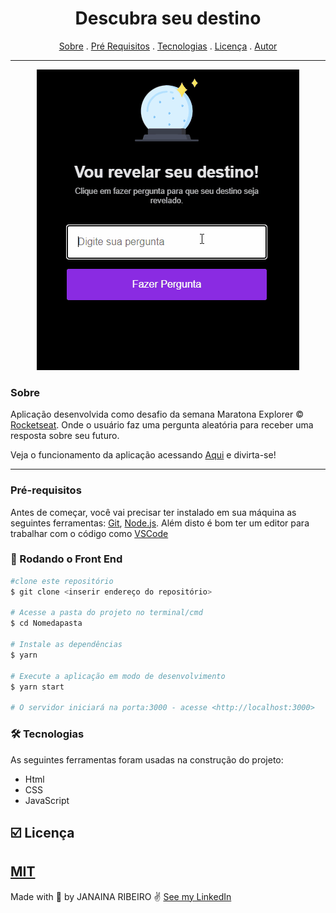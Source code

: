 

<h1 align="center"> Descubra seu destino</h1>

<p align="center"> 
<a href="#Sobre">Sobre</a> .
<a href="#pre-requisitos">Pré Requisitos</a> .
<a href="#tecnologias">Tecnologias</a> .
<a href="#licenc-a">Licença</a> .
<a href="#autor">Autor</a>  
</p>

---

<p align="center">
 <img  src="/DescubraSeuDestino.gif/" alt="Gif do Projeto "/>
</p>

### Sobre

Aplicação desenvolvida como desafio da semana Maratona Explorer &copy; [Rocketseat](https://rocketseat.com.br/). Onde o usuário faz uma pergunta aleatória para receber uma resposta sobre seu futuro.
<p>
 
Veja o funcionamento da aplicação acessando [Aqui](https://janaribeirof.github.io/QualSeuDestino/) e divirta-se!
 
<hr>


<h4 align="center">
 

 <!--<h1 align="center">
    <img alt="Readme" scr="./> (Pra incluir o gif ou imagem do projeto do projeto.) -->

### Pré-requisitos

 Antes de começar, você vai precisar ter instalado em sua máquina as seguintes ferramentas:
 [Git](https://git-scm.com), [Node.js](https://nodejs.org/en/).
 Além disto é bom ter um editor para trabalhar com o código como [VSCode](https://code.visualstudio.com/) 

### 🎲 Rodando o Front End

 ```bash
 #clone este repositório
 $ git clone <inserir endereço do repositório>

 # Acesse a pasta do projeto no terminal/cmd
 $ cd Nomedapasta

 # Instale as dependências
 $ yarn

 # Execute a aplicação em modo de desenvolvimento
 $ yarn start

 # O servidor iniciará na porta:3000 - acesse <http://localhost:3000>
 ```

 ### 🛠️ Tecnologias

 As seguintes ferramentas foram usadas na construção do projeto:

 - Html
 - CSS
 - JavaScript

 ## ☑️ Licença
  [MIT](LICENSE)
 ---

 Made with 💜 by JANAINA RIBEIRO ✌️ [See my LinkedIn](https://www.linkedin.com/in/janaina-ribeiro-9624044b/)
